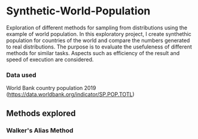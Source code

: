 # Synthetic-World-Population
Exploration of different methods for sampling from distributions using the example of world population. In this exploratory project, I create synthethic population for countries of the world and compare the numbers generated to real distributions. The purpose is to evaluate the usefuleness of different methods for similar tasks. Aspects such as efficiency of the result and speed of execution are considered.

### Data used
World Bank country population 2019 (https://data.worldbank.org/indicator/SP.POP.TOTL)

## Methods explored

### Walker's Alias Method
